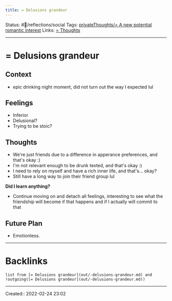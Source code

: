 ```yaml
---
title: = Delusions grandeur
---
```

Status: #💭/reflections/social
Tags: [privateThoughts/= A new potential romantic interest](None)
Links: [= Thoughts](out/-thoughts.md)
___
# = Delusions grandeur
## Context
- epic drinking night moment, did not turn out the way I expected lul

## Feelings
 - Inferior
 - Delusional?
 - Trying to be stoic?

## Thoughts
- We're just friends due to a difference in apperance preferences, and that's okay :)
- I'm not relevant enough to be drunk texted, and that's okay :)
- I need to rely on myself and have a rich inner life, and that's... okay?
- Still have a long way to join their friend group lul

**Did I learn anything?**
- Continue moving on and detach all feelings, interesting to see what the friendship will become if that happens and if I actually will commit to that
## Future Plan
- Emotionless.
___
# Backlinks
```dataview
list from [= Delusions grandeur](out/-delusions-grandeur.md) and !outgoing([= Delusions grandeur](out/-delusions-grandeur.md))
```
___
Created::  2022-02-24 23:02

